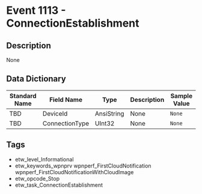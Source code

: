 # Event 1113 - ConnectionEstablishment

## Description
None

## Data Dictionary
|Standard Name|Field Name|Type|Description|Sample Value|
|---|---|---|---|---|
|TBD|DeviceId|AnsiString|None|`None`|
|TBD|ConnectionType|UInt32|None|`None`|

## Tags
* etw_level_Informational
* etw_keywords_wpnprv wpnperf_FirstCloudNotification wpnperf_FirstCloudNotificationWithCloudImage
* etw_opcode_Stop
* etw_task_ConnectionEstablishment